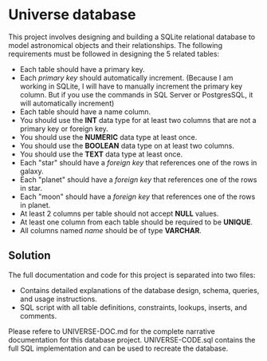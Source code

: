 # Universe database

This project involves designing and building a SQLite relational database to model astronomical objects and their relationships. The following requirements must be followed in designing the 5 related tables:

- Each table should have a primary key.
- Each *primary key* should automatically increment. (Because I am working in SQLite, I will have to manually increment the primary key column. But if you use the commands in SQL Server or PostgresSQL, it will automatically increment)
- Each table should have a name column.
- You should use the **INT** data type for at least two columns that are not a primary key or foreign key.
- You should use the **NUMERIC** data type at least once.
- You should use the **BOOLEAN** data type on at least two columns.
- You should use the **TEXT** data type at least once.
- Each "star" should have a *foreign key* that references one of the rows in galaxy.
- Each "planet" should have a *foreign key* that references one of the rows in star.
- Each "moon" should have a *foreign key* that references one of the rows in planet.
- At least 2 columns per table should not accept **NULL** values.
- At least one column from each table should be required to be **UNIQUE**.
- All columns named *name* should be of type **VARCHAR**.

## Solution
The full documentation and code for this project is separated into two files:
- Contains detailed explanations of the database design, schema, queries, and usage instructions.
- SQL script with all table definitions, constraints, lookups, inserts, and comments.

Please refere to UNIVERSE-DOC.md for the complete narrative documentation for this database project. UNIVERSE-CODE.sql contains the full SQL implementation and can be used to recreate the database.
